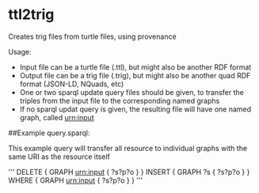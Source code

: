 # ttl2trig
Creates trig files from turtle files, using provenance

Usage:

- Input file can be a turtle file (.ttl), but might also be another RDF format
- Output file can be a trig file (.trig), but might also be another quad RDF format (JSON-LD, NQuads, etc)
- One or two sparql update query files should be given, to transfer the triples from the input file to the corresponding named graphs
- If no sparql updat query is given, the resulting file will have one named graph, called <urn:input>

##Example query.sparql:

This example query will transfer all resource to individual graphs with the same URI as the resource itself

'''
DELETE {
  GRAPH <urn:input> {
    ?s?p?o
  }
}
INSERT {
  GRAPH ?s {
    ?s?p?o
  }
}
WHERE {
  GRAPH <urn:input> {
    ?s?p?o
  }
}
'''
